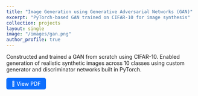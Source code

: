 ```yaml
---
title: "Image Generation using Generative Adversarial Networks (GAN)"
excerpt: "PyTorch-based GAN trained on CIFAR-10 for image synthesis"
collection: projects
layout: single
image: "/images/gan.png"
author_profile: true
---
```


Constructed and trained a GAN from scratch using CIFAR-10. Enabled generation of realistic synthetic images across 10 classes using custom generator and discriminator networks built in PyTorch.

<a href="/files/AAI627 Project.pdf" target="_blank" style="display: inline-block; padding: 0.5em 1em; color: white; background-color: #0d6efd; border-radius: 5px; text-decoration: none; font-weight: 500;">
  📄 View PDF
</a>
